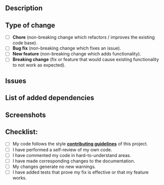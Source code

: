 ## Description

<!--- Include a summary of the changes, which issue is fixed and, relevant motivation and context -->

## Type of change

<!--- To tick the checkbox, put an `x` inside the `[ ]` -->

- [ ] **Chore** (non-breaking change which refactors / improves the existing code base).
- [ ] **Bug fix** (non-breaking change which fixes an issue).
- [ ] **New feature** (non-breaking change which adds functionality).
- [ ] **Breaking change** (fix or feature that would cause existing functionality to not work as expected).

## Issues

<!--- Use this section if you had issues that led you to some workaround, otherwise the section can be removed -->

## List of added dependencies

<!--- if appropriate, otherwise the section can be removed -->

## Screenshots

<!--- if appropriate, otherwise the section can be removed -->

## Checklist:

<!--- To tick the checkbox, put an `x` inside the `[ ]` -->

- [ ] My code follows the style [**contributing guidelines**][contributing_file] of this project.
- [ ] I have performed a self-review of my own code.
- [ ] I have commented my code in hard-to-understand areas.
- [ ] I have made corresponding changes to the documentation.
- [ ] My changes generate no new warnings.
- [ ] I have added tests that prove my fix is effective or that my feature works.

[contributing_file]: https://github.com/fewlinesco/connect-account/blob/master/README.adoc
